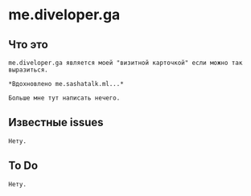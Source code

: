 # me.diveloper.ga

## Что это

    me.diveloper.ga является моей "визитной карточкой" если можно так выразиться.

    *Вдохновлено me.sashatalk.ml...*

    Больше мне тут написать нечего.

## Известные issues

    Нету.

## To Do

    Нету.
